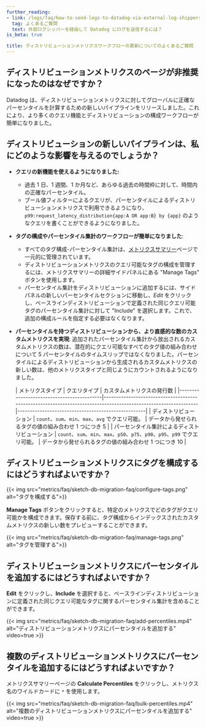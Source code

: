 ```yaml
---
further_reading:
- link: /logs/faq/how-to-send-logs-to-datadog-via-external-log-shippers/
  tag: よくあるご質問
  text: 外部ログシッパーを経由して Datadog にログを送信するには？
is_beta: true

title: ディストリビューションメトリクスワークフローの更新についてのよくあるご質問
---
```


## ディストリビューションメトリクスのページが非推奨になったのはなぜですか？

Datadog は、ディストリビューションメトリクスに対してグローバルに正確なパーセンタイルを計算するための新しいパイプラインをリリースしました。これにより、より多くのクエリ機能とディストリビューションの構成ワークフローが簡単になりました。

## ディストリビューションの新しいパイプラインは、私にどのような影響を与えるのでしょうか？

- **クエリの新機能を使えるようになりました:**
  - 過去 1 日、1 週間、1 か月など、あらゆる過去の時間枠に対して、時間内の正確なパーセンタイル。
  - ブール値フィルターによるクエリが、パーセンタイルによるディストリビューションメトリクスで利用できるようになり、`p99:request_latency_distribution{app:A OR app:B} by {app}` のようなクエリを書くことができるようになりました。
- **タグの構成やパーセンタイル集計のワークフローが簡単になりました**:
  - すべてのタグ構成-パーセンタイル集計は、[メトリクスサマリー][1]ページで一元的に管理されています。
  - ディストリビューションメトリクスのクエリ可能なタグの構成を管理するには、メトリクスサマリーの詳細サイドパネルにある "Manage Tags" ボタンを使用します。
  - パーセンタイル集計をディストリビューションに追加するには、サイドパネルの新しいパーセンタイルセクションに移動し、*Edit* をクリックし、ベースラインディストリビューションで定義された同じクエリ可能タグのパーセンタイル集計に対して "Include" を選択します。これで、追加の構成ルールを指定する必要はなくなります。
- **パーセンタイルを持つディストリビューションから、より直感的な数のカスタムメトリクスを実現**:
  追加されたパーセンタイル集計から放出されるカスタムメトリクスの数は、潜在的にクエリ可能なすべてのタグ値の組み合わせについて 5 パーセンタイルのタイムスリップではなくなりました。パーセンタイルによるディストリビューションから生成されるカスタムメトリクスの新しい数は、他のメトリクスタイプと同じようにカウントされるようになりました。

  | メトリクスタイプ                               | クエリタイプ                                                                                                     | カスタムメトリクスの発行数               |
|-------------------------------------------|----------------------------------------------------------------------------------------------------------------|----------------------------------------------------|
| ディストリビューション                              | `count`、`sum`、`min`、`max`、`avg` でクエリ可能。                                                          | データから発せられるタグの値の組み合わせ 1 つにつき 5  |
| パーセンタイル集計によるディストリビューション | `count`、`sum`、`min`、`max`、`p50`、`p75`、`p90`、`p95`、`p99` でクエリ可能。 | データから発せられるタグの値の組み合わせ 1 つにつき 10 |


## ディストリビューションメトリクスにタグを構成するにはどうすればよいですか？

{{< img src="metrics/faq/sketch-db-migration-faq/configure-tags.png" alt="タグを構成する">}}

**Manage Tags** ボタンをクリックすると、特定のメトリクスでどのタグがクエリ可能かを構成できます。保存する前に、タグ構成からインデックスされたカスタムメトリクスの新しい数をプレビューすることができます。

{{< img src="metrics/faq/sketch-db-migration-faq/manage-tags.png" alt="タグを管理する">}}

## ディストリビューションメトリクスにパーセンタイルを追加するにはどうすればよいですか？

**Edit** をクリックし、**Include** を選択すると、ベースラインディストリビューションに定義された同じクエリ可能なタグに関するパーセンタイル集計を含めることができます。

{{< img src="metrics/faq/sketch-db-migration-faq/add-percentiles.mp4" alt="ディストリビューションメトリクスにパーセンタイルを追加する" video=true >}}

## 複数のディストリビューションメトリクスにパーセンタイルを追加するにはどうすればよいですか？

メトリクスサマリーページの **Calculate Percentiles** をクリックし、メトリクス名のワイルドカードに `*` を使用します。

{{< img src="metrics/faq/sketch-db-migration-faq/bulk-percentiles.mp4" alt="複数のディストリビューションメトリクスにパーセンタイルを追加する" video=true >}}


[1]: https://app.datadoghq.com/metric/summary
